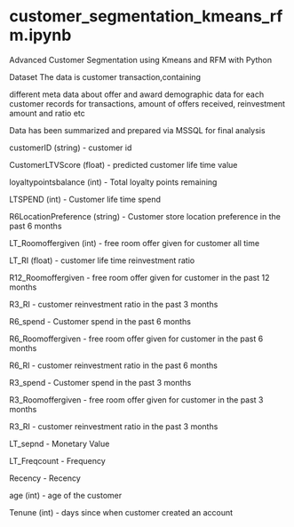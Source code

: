 # customer_segmentation_kmeans_rfm.ipynb
Advanced Customer Segmentation using Kmeans and RFM with Python

Dataset
The data is customer transaction,containing

different meta data about offer and award
demographic data for each customer
records for transactions, amount of offers received, reinvestment amount and ratio etc

Data has been summarized and prepared via MSSQL for final analysis

customerID (string) - customer id

CustomerLTVScore (float) - predicted customer life time value

loyaltypointsbalance (int) - Total loyalty points remaining

LTSPEND (int) - Customer life time spend

R6LocationPreference (string) - Customer store location preference in the past 6 months

LT_Roomoffergiven (int) - free room offer given for customer all time

LT_RI	(float) - customer life time reinvestment ratio

R12_Roomoffergiven	- free room offer given for customer in the past 12 months

R3_RI - customer reinvestment ratio in the past 3 months

R6_spend - Customer spend in the past 6 months

R6_Roomoffergiven	- free room offer given for customer in the past 6 months

R6_RI - customer reinvestment ratio in the past 6 months

R3_spend - Customer spend in the past 3 months

R3_Roomoffergiven	- free room offer given for customer in the past 3 months

R3_RI - customer reinvestment ratio in the past 3 months

LT_sepnd - Monetary Value

LT_Freqcount - Frequency

Recency - Recency

age (int) - age of the customer

Tenune (int) - days since when customer created an account
